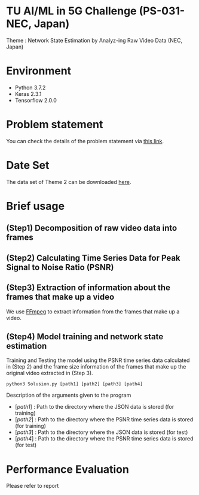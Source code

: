 # TU AI/ML in 5G Challenge  (PS-031-NEC, Japan)
Theme : Network State Estimation by Analyz-ing Raw Video Data (NEC, Japan)

# Environment
- Python 3.7.2
- Keras 2.3.1
- Tensorflow 2.0.0

# Problem statement
You can check the details of the problem statement via [this link](https://www.ieice.org/~rising/AI-5G/#theme1).

# Date Set
The data set of Theme 2 can be downloaded [here](https://www.ieice.org/~rising/AI-5G/dataset/theme2-NEC/dataset_and_issue.tar.gz).


# Brief usage

## (Step1) Decomposition of raw video data into frames

## (Step2) Calculating Time Series Data for Peak Signal to Noise Ratio (PSNR)

## (Step3) Extraction of information about the frames that make up a video
We use [FFmpeg](https://ffmpeg.org/) to extract information from the frames that make up a video.

## (Step4) Model training and network state estimation 
Training and Testing the model using the PSNR time series data calculated in (Step 2) and the frame size information of the frames that make up the original video extracted in (Step 3).

```
python3 Solusion.py [path1] [path2] [path3] [path4]
```

Description of the arguments given to the program

- [*path1*] : Path to the directory where the JSON data is stored (for training)  
- [*path2*] : Path to the directory where the PSNR time series data is stored (for training)  
- [*path3*] : Path to the directory where the JSON data is stored (for test)  
- [*path4*] : Path to the directory where the PSNR time series data is stored (for test)  

# Performance Evaluation
Please refer to report 
